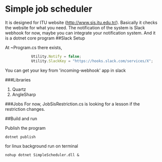 # Simple job scheduler

It is designed for ITU website (http://www.sis.itu.edu.tr/). Basically it checks the website for what you need.
The notification of the system is Slack webhook for now, maybe you can integrate your notification system.
And it is a dotnet core program
##Slack Setup

At ~Program.cs there exists, 

```javascript
            Utility.Notify = false;
            Utility.SlackKey = "https://hooks.slack.com/services/X";
```

You can get your key from 'incoming-webhook' app in slack

###Libraries
1. Quartz
2. AngleSharp

###Jobs
For now, JobSisRestriction.cs is looking for a lesson if the restriction changes.


##Build and run

Publish the program
```
dotnet publish
```

for linux background run on terminal
```
nohup dotnet SimpleScheduler.dll &
```

